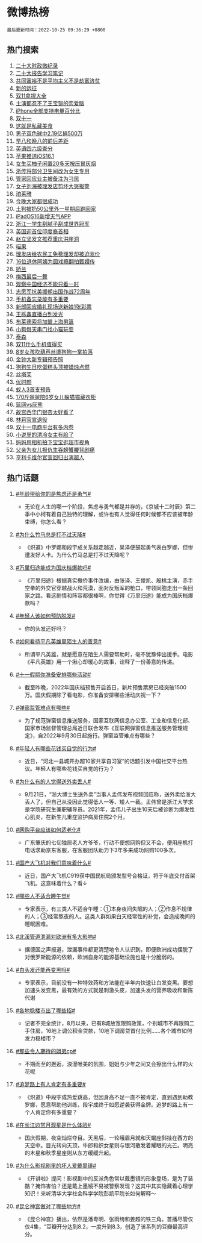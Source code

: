 # 微博热榜

`最后更新时间：2022-10-25 09:36:29 +0800`

## 热门搜索

1. [二十大时政微纪录](https://m.weibo.cn/search?containerid=100103type%3D1%26t%3D10%26q%3D%23%E4%BA%8C%E5%8D%81%E5%A4%A7%E6%97%B6%E6%94%BF%E5%BE%AE%E7%BA%AA%E5%BD%95%23&stream_entry_id=51&isnewpage=1&extparam=seat%3D1%26dgr%3D0%26pos%3D0%26c_type%3D51%26filter_type%3Drealtimehot%26cate%3D10103%26display_time%3D1666661788%26pre_seqid%3D166666178818601754412&luicode=10000011&lfid=106003type%253D25%2526t%253D3%2526disable_hot%253D1%2526filter_type%253Drealtimehot)
1. [二十大报告学习笔记](https://m.weibo.cn/search?containerid=100103type%3D1%26t%3D10%26q%3D%23%E4%BA%8C%E5%8D%81%E5%A4%A7%E6%8A%A5%E5%91%8A%E5%AD%A6%E4%B9%A0%E7%AC%94%E8%AE%B0%23&stream_entry_id=31&isnewpage=1&extparam=seat%3D1%26dgr%3D0%26filter_type%3Drealtimehot%26realpos%3D1%26q%3D%2523%25E4%25BA%258C%25E5%258D%2581%25E5%25A4%25A7%25E6%258A%25A5%25E5%2591%258A%25E5%25AD%25A6%25E4%25B9%25A0%25E7%25AC%2594%25E8%25AE%25B0%2523%26lcate%3D5001%26pos%3D0%26band_rank%3D1%26flag%3D1%26cate%3D0%26c_type%3D31%26display_time%3D1666661788%26pre_seqid%3D166666178818601754412&luicode=10000011&lfid=106003type%253D25%2526t%253D3%2526disable_hot%253D1%2526filter_type%253Drealtimehot)
1. [共同富裕不是平均主义不是劫富济贫](https://m.weibo.cn/search?containerid=100103type%3D1%26t%3D10%26q%3D%23%E5%85%B1%E5%90%8C%E5%AF%8C%E8%A3%95%E4%B8%8D%E6%98%AF%E5%B9%B3%E5%9D%87%E4%B8%BB%E4%B9%89%E4%B8%8D%E6%98%AF%E5%8A%AB%E5%AF%8C%E6%B5%8E%E8%B4%AB%23&stream_entry_id=31&isnewpage=1&extparam=seat%3D1%26dgr%3D0%26filter_type%3Drealtimehot%26realpos%3D2%26q%3D%2523%25E5%2585%25B1%25E5%2590%258C%25E5%25AF%258C%25E8%25A3%2595%25E4%25B8%258D%25E6%2598%25AF%25E5%25B9%25B3%25E5%259D%2587%25E4%25B8%25BB%25E4%25B9%2589%25E4%25B8%258D%25E6%2598%25AF%25E5%258A%25AB%25E5%25AF%258C%25E6%25B5%258E%25E8%25B4%25AB%2523%26lcate%3D5001%26pos%3D1%26band_rank%3D2%26flag%3D0%26cate%3D0%26c_type%3D31%26display_time%3D1666661788%26pre_seqid%3D166666178818601754412&luicode=10000011&lfid=106003type%253D25%2526t%253D3%2526disable_hot%253D1%2526filter_type%253Drealtimehot)
1. [新的远征](https://m.weibo.cn/search?containerid=100103type%3D1%26t%3D10%26q%3D%23%E6%96%B0%E7%9A%84%E8%BF%9C%E5%BE%81%23&stream_entry_id=31&isnewpage=1&extparam=seat%3D1%26dgr%3D0%26filter_type%3Drealtimehot%26realpos%3D3%26q%3D%2523%25E6%2596%25B0%25E7%259A%2584%25E8%25BF%259C%25E5%25BE%2581%2523%26lcate%3D5001%26pos%3D2%26band_rank%3D3%26flag%3D0%26cate%3D0%26c_type%3D31%26display_time%3D1666661788%26pre_seqid%3D166666178818601754412&luicode=10000011&lfid=106003type%253D25%2526t%253D3%2526disable_hot%253D1%2526filter_type%253Drealtimehot)
1. [双11拿捏大全](https://m.weibo.cn/search?containerid=100103type%3D1%26t%3D10%26q%3D%23%E5%8F%8C11%E6%8B%BF%E6%8D%8F%E5%A4%A7%E5%85%A8%23&stream_entry_id=31&isnewpage=1&extparam=seat%3D1%26dgr%3D0%26q%3D%2523%25E5%258F%258C11%25E6%258B%25BF%25E6%258D%258F%25E5%25A4%25A7%25E5%2585%25A8%2523%26lcate%3D5001%26pos%3D3%26adid%3D168795%26band_rank%3D4%26filter_type%3Drealtimehot%26cate%3D0%26topic_ad%3D1%26c_type%3D31%26display_time%3D1666661788%26pre_seqid%3D166666178818601754412&luicode=10000011&lfid=106003type%253D25%2526t%253D3%2526disable_hot%253D1%2526filter_type%253Drealtimehot)
1. [主演都忍不了王宝钏的恋爱脑](https://m.weibo.cn/search?containerid=100103type%3D1%26t%3D10%26q%3D%23%E4%B8%BB%E6%BC%94%E9%83%BD%E5%BF%8D%E4%B8%8D%E4%BA%86%E7%8E%8B%E5%AE%9D%E9%92%8F%E7%9A%84%E6%81%8B%E7%88%B1%E8%84%91%23&stream_entry_id=31&isnewpage=1&extparam=seat%3D1%26dgr%3D0%26filter_type%3Drealtimehot%26realpos%3D4%26q%3D%2523%25E4%25B8%25BB%25E6%25BC%2594%25E9%2583%25BD%25E5%25BF%258D%25E4%25B8%258D%25E4%25BA%2586%25E7%258E%258B%25E5%25AE%259D%25E9%2592%258F%25E7%259A%2584%25E6%2581%258B%25E7%2588%25B1%25E8%2584%2591%2523%26lcate%3D5001%26pos%3D4%26band_rank%3D4%26flag%3D1%26cate%3D0%26c_type%3D31%26display_time%3D1666661788%26pre_seqid%3D166666178818601754412&luicode=10000011&lfid=106003type%253D25%2526t%253D3%2526disable_hot%253D1%2526filter_type%253Drealtimehot)
1. [iPhone全部支持电量百分比](https://m.weibo.cn/search?containerid=100103type%3D1%26t%3D10%26q%3D%23iPhone%E5%85%A8%E9%83%A8%E6%94%AF%E6%8C%81%E7%94%B5%E9%87%8F%E7%99%BE%E5%88%86%E6%AF%94%23&stream_entry_id=31&isnewpage=1&extparam=seat%3D1%26dgr%3D0%26filter_type%3Drealtimehot%26realpos%3D5%26q%3D%2523iPhone%25E5%2585%25A8%25E9%2583%25A8%25E6%2594%25AF%25E6%258C%2581%25E7%2594%25B5%25E9%2587%258F%25E7%2599%25BE%25E5%2588%2586%25E6%25AF%2594%2523%26lcate%3D5001%26pos%3D5%26band_rank%3D5%26flag%3D1%26cate%3D0%26c_type%3D31%26display_time%3D1666661788%26pre_seqid%3D166666178818601754412&luicode=10000011&lfid=106003type%253D25%2526t%253D3%2526disable_hot%253D1%2526filter_type%253Drealtimehot)
1. [双十一](https://m.weibo.cn/search?containerid=100103type%3D1%26t%3D10%26q%3D%23%E5%8F%8C%E5%8D%81%E4%B8%80%23&stream_entry_id=31&isnewpage=1&extparam=seat%3D1%26dgr%3D0%26filter_type%3Drealtimehot%26realpos%3D6%26q%3D%2523%25E5%258F%258C%25E5%258D%2581%25E4%25B8%2580%2523%26lcate%3D5001%26pos%3D6%26band_rank%3D6%26flag%3D16%26cate%3D0%26c_type%3D31%26display_time%3D1666661788%26pre_seqid%3D166666178818601754412&luicode=10000011&lfid=106003type%253D25%2526t%253D3%2526disable_hot%253D1%2526filter_type%253Drealtimehot)
1. [这就是私藏美食](https://m.weibo.cn/search?containerid=100103type%3D1%26t%3D10%26q%3D%23%E8%BF%99%E5%B0%B1%E6%98%AF%E7%A7%81%E8%97%8F%E7%BE%8E%E9%A3%9F%23&stream_entry_id=31&isnewpage=1&extparam=seat%3D1%26dgr%3D0%26q%3D%2523%25E8%25BF%2599%25E5%25B0%25B1%25E6%2598%25AF%25E7%25A7%2581%25E8%2597%258F%25E7%25BE%258E%25E9%25A3%259F%2523%26lcate%3D5001%26pos%3D7%26adid%3D168931%26band_rank%3D7%26filter_type%3Drealtimehot%26cate%3D0%26topic_ad%3D1%26c_type%3D31%26display_time%3D1666661788%26pre_seqid%3D166666178818601754412&luicode=10000011&lfid=106003type%253D25%2526t%253D3%2526disable_hot%253D1%2526filter_type%253Drealtimehot)
1. [男子双色球中2.19亿捐500万](https://m.weibo.cn/search?containerid=100103type%3D1%26t%3D10%26q%3D%23%E7%94%B7%E5%AD%90%E5%8F%8C%E8%89%B2%E7%90%83%E4%B8%AD2.19%E4%BA%BF%E6%8D%90500%E4%B8%87%23&stream_entry_id=31&isnewpage=1&extparam=seat%3D1%26dgr%3D0%26filter_type%3Drealtimehot%26realpos%3D7%26q%3D%2523%25E7%2594%25B7%25E5%25AD%2590%25E5%258F%258C%25E8%2589%25B2%25E7%2590%2583%25E4%25B8%25AD2.19%25E4%25BA%25BF%25E6%258D%2590500%25E4%25B8%2587%2523%26lcate%3D5001%26pos%3D8%26band_rank%3D7%26flag%3D0%26cate%3D0%26c_type%3D31%26display_time%3D1666661788%26pre_seqid%3D166666178818601754412&luicode=10000011&lfid=106003type%253D25%2526t%253D3%2526disable_hot%253D1%2526filter_type%253Drealtimehot)
1. [早八和晚八的前后差距](https://m.weibo.cn/search?containerid=100103type%3D1%26t%3D10%26q%3D%23%E6%97%A9%E5%85%AB%E5%92%8C%E6%99%9A%E5%85%AB%E7%9A%84%E5%89%8D%E5%90%8E%E5%B7%AE%E8%B7%9D%23&stream_entry_id=31&isnewpage=1&extparam=seat%3D1%26dgr%3D0%26filter_type%3Drealtimehot%26realpos%3D8%26q%3D%2523%25E6%2597%25A9%25E5%2585%25AB%25E5%2592%258C%25E6%2599%259A%25E5%2585%25AB%25E7%259A%2584%25E5%2589%258D%25E5%2590%258E%25E5%25B7%25AE%25E8%25B7%259D%2523%26lcate%3D5001%26pos%3D9%26band_rank%3D8%26flag%3D0%26cate%3D0%26c_type%3D31%26display_time%3D1666661788%26pre_seqid%3D166666178818601754412&luicode=10000011&lfid=106003type%253D25%2526t%253D3%2526disable_hot%253D1%2526filter_type%253Drealtimehot)
1. [英语四六级查分](https://m.weibo.cn/search?containerid=100103type%3D1%26t%3D10%26q%3D%23%E8%8B%B1%E8%AF%AD%E5%9B%9B%E5%85%AD%E7%BA%A7%E6%9F%A5%E5%88%86%23&stream_entry_id=31&isnewpage=1&extparam=seat%3D1%26dgr%3D0%26filter_type%3Drealtimehot%26realpos%3D9%26q%3D%2523%25E8%258B%25B1%25E8%25AF%25AD%25E5%259B%259B%25E5%2585%25AD%25E7%25BA%25A7%25E6%259F%25A5%25E5%2588%2586%2523%26lcate%3D5001%26pos%3D10%26band_rank%3D9%26flag%3D0%26cate%3D0%26c_type%3D31%26display_time%3D1666661788%26pre_seqid%3D166666178818601754412&luicode=10000011&lfid=106003type%253D25%2526t%253D3%2526disable_hot%253D1%2526filter_type%253Drealtimehot)
1. [苹果推送iOS16.1](https://m.weibo.cn/search?containerid=100103type%3D1%26t%3D10%26q%3D%23%E8%8B%B9%E6%9E%9C%E6%8E%A8%E9%80%81iOS16.1%23&stream_entry_id=31&isnewpage=1&extparam=seat%3D1%26dgr%3D0%26filter_type%3Drealtimehot%26realpos%3D10%26q%3D%2523%25E8%258B%25B9%25E6%259E%259C%25E6%258E%25A8%25E9%2580%2581iOS16.1%2523%26lcate%3D5001%26pos%3D11%26band_rank%3D10%26flag%3D1%26cate%3D0%26c_type%3D31%26display_time%3D1666661788%26pre_seqid%3D166666178818601754412&luicode=10000011&lfid=106003type%253D25%2526t%253D3%2526disable_hot%253D1%2526filter_type%253Drealtimehot)
1. [女生买柚子闲置20多天按压冒灰烟](https://m.weibo.cn/search?containerid=100103type%3D1%26t%3D10%26q%3D%23%E5%A5%B3%E7%94%9F%E4%B9%B0%E6%9F%9A%E5%AD%90%E9%97%B2%E7%BD%AE20%E5%A4%9A%E5%A4%A9%E6%8C%89%E5%8E%8B%E5%86%92%E7%81%B0%E7%83%9F%23&stream_entry_id=31&isnewpage=1&extparam=seat%3D1%26dgr%3D0%26filter_type%3Drealtimehot%26realpos%3D11%26q%3D%2523%25E5%25A5%25B3%25E7%2594%259F%25E4%25B9%25B0%25E6%259F%259A%25E5%25AD%2590%25E9%2597%25B2%25E7%25BD%25AE20%25E5%25A4%259A%25E5%25A4%25A9%25E6%258C%2589%25E5%258E%258B%25E5%2586%2592%25E7%2581%25B0%25E7%2583%259F%2523%26lcate%3D5001%26pos%3D12%26band_rank%3D11%26flag%3D0%26cate%3D0%26c_type%3D31%26display_time%3D1666661788%26pre_seqid%3D166666178818601754412&luicode=10000011&lfid=106003type%253D25%2526t%253D3%2526disable_hot%253D1%2526filter_type%253Drealtimehot)
1. [浙传将部分卫生间改为女生专用](https://m.weibo.cn/search?containerid=100103type%3D1%26t%3D10%26q%3D%23%E6%B5%99%E4%BC%A0%E5%B0%86%E9%83%A8%E5%88%86%E5%8D%AB%E7%94%9F%E9%97%B4%E6%94%B9%E4%B8%BA%E5%A5%B3%E7%94%9F%E4%B8%93%E7%94%A8%23&stream_entry_id=31&isnewpage=1&extparam=seat%3D1%26dgr%3D0%26filter_type%3Drealtimehot%26realpos%3D12%26q%3D%2523%25E6%25B5%2599%25E4%25BC%25A0%25E5%25B0%2586%25E9%2583%25A8%25E5%2588%2586%25E5%258D%25AB%25E7%2594%259F%25E9%2597%25B4%25E6%2594%25B9%25E4%25B8%25BA%25E5%25A5%25B3%25E7%2594%259F%25E4%25B8%2593%25E7%2594%25A8%2523%26lcate%3D5001%26pos%3D13%26band_rank%3D12%26flag%3D0%26cate%3D0%26c_type%3D31%26display_time%3D1666661788%26pre_seqid%3D166666178818601754412&luicode=10000011&lfid=106003type%253D25%2526t%253D3%2526disable_hot%253D1%2526filter_type%253Drealtimehot)
1. [管家回应业主被备注为刁民](https://m.weibo.cn/search?containerid=100103type%3D1%26t%3D10%26q%3D%23%E7%AE%A1%E5%AE%B6%E5%9B%9E%E5%BA%94%E4%B8%9A%E4%B8%BB%E8%A2%AB%E5%A4%87%E6%B3%A8%E4%B8%BA%E5%88%81%E6%B0%91%23&stream_entry_id=31&isnewpage=1&extparam=seat%3D1%26dgr%3D0%26filter_type%3Drealtimehot%26realpos%3D13%26q%3D%2523%25E7%25AE%25A1%25E5%25AE%25B6%25E5%259B%259E%25E5%25BA%2594%25E4%25B8%259A%25E4%25B8%25BB%25E8%25A2%25AB%25E5%25A4%2587%25E6%25B3%25A8%25E4%25B8%25BA%25E5%2588%2581%25E6%25B0%2591%2523%26lcate%3D5001%26pos%3D14%26band_rank%3D13%26flag%3D1%26cate%3D0%26c_type%3D31%26display_time%3D1666661788%26pre_seqid%3D166666178818601754412&luicode=10000011&lfid=106003type%253D25%2526t%253D3%2526disable_hot%253D1%2526filter_type%253Drealtimehot)
1. [女子刘海被理发店剪坏大哭报警](https://m.weibo.cn/search?containerid=100103type%3D1%26t%3D10%26q%3D%23%E5%A5%B3%E5%AD%90%E5%88%98%E6%B5%B7%E8%A2%AB%E7%90%86%E5%8F%91%E5%BA%97%E5%89%AA%E5%9D%8F%E5%A4%A7%E5%93%AD%E6%8A%A5%E8%AD%A6%23&stream_entry_id=31&isnewpage=1&extparam=seat%3D1%26dgr%3D0%26filter_type%3Drealtimehot%26realpos%3D14%26q%3D%2523%25E5%25A5%25B3%25E5%25AD%2590%25E5%2588%2598%25E6%25B5%25B7%25E8%25A2%25AB%25E7%2590%2586%25E5%258F%2591%25E5%25BA%2597%25E5%2589%25AA%25E5%259D%258F%25E5%25A4%25A7%25E5%2593%25AD%25E6%258A%25A5%25E8%25AD%25A6%2523%26lcate%3D5001%26pos%3D15%26band_rank%3D14%26flag%3D0%26cate%3D0%26c_type%3D31%26display_time%3D1666661788%26pre_seqid%3D166666178818601754412&luicode=10000011&lfid=106003type%253D25%2526t%253D3%2526disable_hot%253D1%2526filter_type%253Drealtimehot)
1. [珀莱雅](https://m.weibo.cn/search?containerid=100103type%3D1%26t%3D10%26q%3D%E7%8F%80%E8%8E%B1%E9%9B%85&stream_entry_id=31&isnewpage=1&extparam=seat%3D1%26dgr%3D0%26filter_type%3Drealtimehot%26realpos%3D15%26q%3D%25E7%258F%2580%25E8%258E%25B1%25E9%259B%2585%26lcate%3D5001%26pos%3D16%26band_rank%3D15%26flag%3D0%26cate%3D0%26c_type%3D31%26display_time%3D1666661788%26pre_seqid%3D166666178818601754412&luicode=10000011&lfid=106003type%253D25%2526t%253D3%2526disable_hot%253D1%2526filter_type%253Drealtimehot)
1. [今晚大家都很成功](https://m.weibo.cn/search?containerid=100103type%3D1%26t%3D10%26q%3D%23%E4%BB%8A%E6%99%9A%E5%A4%A7%E5%AE%B6%E9%83%BD%E5%BE%88%E6%88%90%E5%8A%9F%23&stream_entry_id=31&isnewpage=1&extparam=seat%3D1%26dgr%3D0%26filter_type%3Drealtimehot%26realpos%3D16%26q%3D%2523%25E4%25BB%258A%25E6%2599%259A%25E5%25A4%25A7%25E5%25AE%25B6%25E9%2583%25BD%25E5%25BE%2588%25E6%2588%2590%25E5%258A%259F%2523%26lcate%3D5001%26pos%3D17%26band_rank%3D16%26flag%3D0%26cate%3D0%26c_type%3D31%26display_time%3D1666661788%26pre_seqid%3D166666178818601754412&luicode=10000011&lfid=106003type%253D25%2526t%253D3%2526disable_hot%253D1%2526filter_type%253Drealtimehot)
1. [土狗被扔50公里外一星期后跑回家](https://m.weibo.cn/search?containerid=100103type%3D1%26t%3D10%26q%3D%23%E5%9C%9F%E7%8B%97%E8%A2%AB%E6%89%9450%E5%85%AC%E9%87%8C%E5%A4%96%E4%B8%80%E6%98%9F%E6%9C%9F%E5%90%8E%E8%B7%91%E5%9B%9E%E5%AE%B6%23&stream_entry_id=31&isnewpage=1&extparam=seat%3D1%26dgr%3D0%26filter_type%3Drealtimehot%26realpos%3D17%26q%3D%2523%25E5%259C%259F%25E7%258B%2597%25E8%25A2%25AB%25E6%2589%259450%25E5%2585%25AC%25E9%2587%258C%25E5%25A4%2596%25E4%25B8%2580%25E6%2598%259F%25E6%259C%259F%25E5%2590%258E%25E8%25B7%2591%25E5%259B%259E%25E5%25AE%25B6%2523%26lcate%3D5001%26pos%3D18%26band_rank%3D17%26flag%3D0%26cate%3D0%26c_type%3D31%26display_time%3D1666661788%26pre_seqid%3D166666178818601754412&luicode=10000011&lfid=106003type%253D25%2526t%253D3%2526disable_hot%253D1%2526filter_type%253Drealtimehot)
1. [iPadOS16新增天气APP](https://m.weibo.cn/search?containerid=100103type%3D1%26t%3D10%26q%3D%23iPadOS16%E6%96%B0%E5%A2%9E%E5%A4%A9%E6%B0%94APP%23&stream_entry_id=31&isnewpage=1&extparam=seat%3D1%26dgr%3D0%26filter_type%3Drealtimehot%26realpos%3D18%26q%3D%2523iPadOS16%25E6%2596%25B0%25E5%25A2%259E%25E5%25A4%25A9%25E6%25B0%2594APP%2523%26lcate%3D5001%26pos%3D19%26band_rank%3D18%26flag%3D1%26cate%3D0%26c_type%3D31%26display_time%3D1666661788%26pre_seqid%3D166666178818601754412&luicode=10000011&lfid=106003type%253D25%2526t%253D3%2526disable_hot%253D1%2526filter_type%253Drealtimehot)
1. [浙江一学生刮腻子刮成世界冠军](https://m.weibo.cn/search?containerid=100103type%3D1%26t%3D10%26q%3D%23%E6%B5%99%E6%B1%9F%E4%B8%80%E5%AD%A6%E7%94%9F%E5%88%AE%E8%85%BB%E5%AD%90%E5%88%AE%E6%88%90%E4%B8%96%E7%95%8C%E5%86%A0%E5%86%9B%23&stream_entry_id=31&isnewpage=1&extparam=seat%3D1%26dgr%3D0%26filter_type%3Drealtimehot%26realpos%3D19%26q%3D%2523%25E6%25B5%2599%25E6%25B1%259F%25E4%25B8%2580%25E5%25AD%25A6%25E7%2594%259F%25E5%2588%25AE%25E8%2585%25BB%25E5%25AD%2590%25E5%2588%25AE%25E6%2588%2590%25E4%25B8%2596%25E7%2595%258C%25E5%2586%25A0%25E5%2586%259B%2523%26lcate%3D5001%26pos%3D20%26band_rank%3D19%26flag%3D0%26cate%3D0%26c_type%3D31%26display_time%3D1666661788%26pre_seqid%3D166666178818601754412&luicode=10000011&lfid=106003type%253D25%2526t%253D3%2526disable_hot%253D1%2526filter_type%253Drealtimehot)
1. [英国迎首位印度裔首相](https://m.weibo.cn/search?containerid=100103type%3D1%26t%3D10%26q%3D%23%E8%8B%B1%E5%9B%BD%E8%BF%8E%E9%A6%96%E4%BD%8D%E5%8D%B0%E5%BA%A6%E8%A3%94%E9%A6%96%E7%9B%B8%23&stream_entry_id=31&isnewpage=1&extparam=seat%3D1%26dgr%3D0%26filter_type%3Drealtimehot%26realpos%3D20%26q%3D%2523%25E8%258B%25B1%25E5%259B%25BD%25E8%25BF%258E%25E9%25A6%2596%25E4%25BD%258D%25E5%258D%25B0%25E5%25BA%25A6%25E8%25A3%2594%25E9%25A6%2596%25E7%259B%25B8%2523%26lcate%3D5001%26pos%3D21%26band_rank%3D20%26flag%3D0%26cate%3D0%26c_type%3D31%26display_time%3D1666661788%26pre_seqid%3D166666178818601754412&luicode=10000011&lfid=106003type%253D25%2526t%253D3%2526disable_hot%253D1%2526filter_type%253Drealtimehot)
1. [赵立坚发文推荐重庆洪崖洞](https://m.weibo.cn/search?containerid=100103type%3D1%26t%3D10%26q%3D%23%E8%B5%B5%E7%AB%8B%E5%9D%9A%E5%8F%91%E6%96%87%E6%8E%A8%E8%8D%90%E9%87%8D%E5%BA%86%E6%B4%AA%E5%B4%96%E6%B4%9E%23&stream_entry_id=31&isnewpage=1&extparam=seat%3D1%26dgr%3D0%26filter_type%3Drealtimehot%26realpos%3D21%26q%3D%2523%25E8%25B5%25B5%25E7%25AB%258B%25E5%259D%259A%25E5%258F%2591%25E6%2596%2587%25E6%258E%25A8%25E8%258D%2590%25E9%2587%258D%25E5%25BA%2586%25E6%25B4%25AA%25E5%25B4%2596%25E6%25B4%259E%2523%26lcate%3D5001%26pos%3D22%26band_rank%3D21%26flag%3D0%26cate%3D0%26c_type%3D31%26display_time%3D1666661788%26pre_seqid%3D166666178818601754412&luicode=10000011&lfid=106003type%253D25%2526t%253D3%2526disable_hot%253D1%2526filter_type%253Drealtimehot)
1. [喵果](https://m.weibo.cn/search?containerid=100103type%3D1%26t%3D10%26q%3D%E5%96%B5%E6%9E%9C&stream_entry_id=31&isnewpage=1&extparam=seat%3D1%26dgr%3D0%26filter_type%3Drealtimehot%26realpos%3D22%26q%3D%25E5%2596%25B5%25E6%259E%259C%26lcate%3D5001%26pos%3D23%26band_rank%3D22%26flag%3D1%26cate%3D0%26c_type%3D31%26display_time%3D1666661788%26pre_seqid%3D166666178818601754412&luicode=10000011&lfid=106003type%253D25%2526t%253D3%2526disable_hot%253D1%2526filter_type%253Drealtimehot)
1. [理发店给农民工免费理发却被迫涨价](https://m.weibo.cn/search?containerid=100103type%3D1%26t%3D10%26q%3D%23%E7%90%86%E5%8F%91%E5%BA%97%E7%BB%99%E5%86%9C%E6%B0%91%E5%B7%A5%E5%85%8D%E8%B4%B9%E7%90%86%E5%8F%91%E5%8D%B4%E8%A2%AB%E8%BF%AB%E6%B6%A8%E4%BB%B7%23&stream_entry_id=31&isnewpage=1&extparam=seat%3D1%26dgr%3D0%26filter_type%3Drealtimehot%26realpos%3D23%26q%3D%2523%25E7%2590%2586%25E5%258F%2591%25E5%25BA%2597%25E7%25BB%2599%25E5%2586%259C%25E6%25B0%2591%25E5%25B7%25A5%25E5%2585%258D%25E8%25B4%25B9%25E7%2590%2586%25E5%258F%2591%25E5%258D%25B4%25E8%25A2%25AB%25E8%25BF%25AB%25E6%25B6%25A8%25E4%25BB%25B7%2523%26lcate%3D5001%26pos%3D24%26band_rank%3D23%26flag%3D0%26cate%3D0%26c_type%3D31%26display_time%3D1666661788%26pre_seqid%3D166666178818601754412&luicode=10000011&lfid=106003type%253D25%2526t%253D3%2526disable_hot%253D1%2526filter_type%253Drealtimehot)
1. [16位退休阿姨为圆戏瘾翻拍甄嬛传](https://m.weibo.cn/search?containerid=100103type%3D1%26t%3D10%26q%3D%2316%E4%BD%8D%E9%80%80%E4%BC%91%E9%98%BF%E5%A7%A8%E4%B8%BA%E5%9C%86%E6%88%8F%E7%98%BE%E7%BF%BB%E6%8B%8D%E7%94%84%E5%AC%9B%E4%BC%A0%23&stream_entry_id=31&isnewpage=1&extparam=seat%3D1%26dgr%3D0%26filter_type%3Drealtimehot%26realpos%3D24%26q%3D%252316%25E4%25BD%258D%25E9%2580%2580%25E4%25BC%2591%25E9%2598%25BF%25E5%25A7%25A8%25E4%25B8%25BA%25E5%259C%2586%25E6%2588%258F%25E7%2598%25BE%25E7%25BF%25BB%25E6%258B%258D%25E7%2594%2584%25E5%25AC%259B%25E4%25BC%25A0%2523%26lcate%3D5001%26pos%3D25%26band_rank%3D24%26flag%3D0%26cate%3D0%26c_type%3D31%26display_time%3D1666661788%26pre_seqid%3D166666178818601754412&luicode=10000011&lfid=106003type%253D25%2526t%253D3%2526disable_hot%253D1%2526filter_type%253Drealtimehot)
1. [娇兰](https://m.weibo.cn/search?containerid=100103type%3D1%26t%3D10%26q%3D%E5%A8%87%E5%85%B0&stream_entry_id=31&isnewpage=1&extparam=seat%3D1%26dgr%3D0%26filter_type%3Drealtimehot%26realpos%3D25%26q%3D%25E5%25A8%2587%25E5%2585%25B0%26lcate%3D5001%26pos%3D26%26band_rank%3D25%26flag%3D0%26cate%3D0%26c_type%3D31%26display_time%3D1666661788%26pre_seqid%3D166666178818601754412&luicode=10000011&lfid=106003type%253D25%2526t%253D3%2526disable_hot%253D1%2526filter_type%253Drealtimehot)
1. [梅西最后一舞](https://m.weibo.cn/search?containerid=100103type%3D1%26t%3D10%26q%3D%23%E6%A2%85%E8%A5%BF%E6%9C%80%E5%90%8E%E4%B8%80%E8%88%9E%23&stream_entry_id=31&isnewpage=1&extparam=seat%3D1%26dgr%3D0%26filter_type%3Drealtimehot%26realpos%3D26%26q%3D%2523%25E6%25A2%2585%25E8%25A5%25BF%25E6%259C%2580%25E5%2590%258E%25E4%25B8%2580%25E8%2588%259E%2523%26lcate%3D5001%26pos%3D27%26band_rank%3D26%26flag%3D0%26cate%3D0%26c_type%3D31%26display_time%3D1666661788%26pre_seqid%3D166666178818601754412&luicode=10000011&lfid=106003type%253D25%2526t%253D3%2526disable_hot%253D1%2526filter_type%253Drealtimehot)
1. [观察中国经济不能只看一时](https://m.weibo.cn/search?containerid=100103type%3D1%26t%3D10%26q%3D%23%E8%A7%82%E5%AF%9F%E4%B8%AD%E5%9B%BD%E7%BB%8F%E6%B5%8E%E4%B8%8D%E8%83%BD%E5%8F%AA%E7%9C%8B%E4%B8%80%E6%97%B6%23&stream_entry_id=31&isnewpage=1&extparam=seat%3D1%26dgr%3D0%26filter_type%3Drealtimehot%26realpos%3D27%26q%3D%2523%25E8%25A7%2582%25E5%25AF%259F%25E4%25B8%25AD%25E5%259B%25BD%25E7%25BB%258F%25E6%25B5%258E%25E4%25B8%258D%25E8%2583%25BD%25E5%258F%25AA%25E7%259C%258B%25E4%25B8%2580%25E6%2597%25B6%2523%26lcate%3D5001%26pos%3D28%26band_rank%3D27%26flag%3D1%26cate%3D0%26c_type%3D31%26display_time%3D1666661788%26pre_seqid%3D166666178818601754412&luicode=10000011&lfid=106003type%253D25%2526t%253D3%2526disable_hot%253D1%2526filter_type%253Drealtimehot)
1. [志愿军抗美援朝出国作战72周年](https://m.weibo.cn/search?containerid=100103type%3D1%26t%3D10%26q%3D%23%E5%BF%97%E6%84%BF%E5%86%9B%E6%8A%97%E7%BE%8E%E6%8F%B4%E6%9C%9D%E5%87%BA%E5%9B%BD%E4%BD%9C%E6%88%9872%E5%91%A8%E5%B9%B4%23&stream_entry_id=31&isnewpage=1&extparam=seat%3D1%26dgr%3D0%26filter_type%3Drealtimehot%26realpos%3D28%26q%3D%2523%25E5%25BF%2597%25E6%2584%25BF%25E5%2586%259B%25E6%258A%2597%25E7%25BE%258E%25E6%258F%25B4%25E6%259C%259D%25E5%2587%25BA%25E5%259B%25BD%25E4%25BD%259C%25E6%2588%259872%25E5%2591%25A8%25E5%25B9%25B4%2523%26lcate%3D5001%26pos%3D29%26band_rank%3D28%26flag%3D0%26cate%3D0%26c_type%3D31%26display_time%3D1666661788%26pre_seqid%3D166666178818601754412&luicode=10000011&lfid=106003type%253D25%2526t%253D3%2526disable_hot%253D1%2526filter_type%253Drealtimehot)
1. [手机备忘录能有多重要](https://m.weibo.cn/search?containerid=100103type%3D1%26t%3D10%26q%3D%23%E6%89%8B%E6%9C%BA%E5%A4%87%E5%BF%98%E5%BD%95%E8%83%BD%E6%9C%89%E5%A4%9A%E9%87%8D%E8%A6%81%23&stream_entry_id=31&isnewpage=1&extparam=seat%3D1%26dgr%3D0%26filter_type%3Drealtimehot%26realpos%3D29%26q%3D%2523%25E6%2589%258B%25E6%259C%25BA%25E5%25A4%2587%25E5%25BF%2598%25E5%25BD%2595%25E8%2583%25BD%25E6%259C%2589%25E5%25A4%259A%25E9%2587%258D%25E8%25A6%2581%2523%26lcate%3D5001%26pos%3D30%26band_rank%3D29%26flag%3D0%26cate%3D0%26c_type%3D31%26display_time%3D1666661788%26pre_seqid%3D166666178818601754412&luicode=10000011&lfid=106003type%253D25%2526t%253D3%2526disable_hot%253D1%2526filter_type%253Drealtimehot)
1. [新郎回应婚礼现场送新娘1张彩票](https://m.weibo.cn/search?containerid=100103type%3D1%26t%3D10%26q%3D%23%E6%96%B0%E9%83%8E%E5%9B%9E%E5%BA%94%E5%A9%9A%E7%A4%BC%E7%8E%B0%E5%9C%BA%E9%80%81%E6%96%B0%E5%A8%981%E5%BC%A0%E5%BD%A9%E7%A5%A8%23&stream_entry_id=31&isnewpage=1&extparam=seat%3D1%26dgr%3D0%26filter_type%3Drealtimehot%26realpos%3D30%26q%3D%2523%25E6%2596%25B0%25E9%2583%258E%25E5%259B%259E%25E5%25BA%2594%25E5%25A9%259A%25E7%25A4%25BC%25E7%258E%25B0%25E5%259C%25BA%25E9%2580%2581%25E6%2596%25B0%25E5%25A8%25981%25E5%25BC%25A0%25E5%25BD%25A9%25E7%25A5%25A8%2523%26lcate%3D5001%26pos%3D31%26band_rank%3D30%26flag%3D0%26cate%3D0%26c_type%3D31%26display_time%3D1666661788%26pre_seqid%3D166666178818601754412&luicode=10000011&lfid=106003type%253D25%2526t%253D3%2526disable_hot%253D1%2526filter_type%253Drealtimehot)
1. [王栎鑫直播白到发光](https://m.weibo.cn/search?containerid=100103type%3D1%26t%3D10%26q%3D%23%E7%8E%8B%E6%A0%8E%E9%91%AB%E7%9B%B4%E6%92%AD%E7%99%BD%E5%88%B0%E5%8F%91%E5%85%89%23&stream_entry_id=31&isnewpage=1&extparam=seat%3D1%26dgr%3D0%26filter_type%3Drealtimehot%26realpos%3D31%26q%3D%2523%25E7%258E%258B%25E6%25A0%258E%25E9%2591%25AB%25E7%259B%25B4%25E6%2592%25AD%25E7%2599%25BD%25E5%2588%25B0%25E5%258F%2591%25E5%2585%2589%2523%26lcate%3D5001%26pos%3D32%26band_rank%3D31%26flag%3D1%26cate%3D0%26c_type%3D31%26display_time%3D1666661788%26pre_seqid%3D166666178818601754412&luicode=10000011&lfid=106003type%253D25%2526t%253D3%2526disable_hot%253D1%2526filter_type%253Drealtimehot)
1. [布莱德索将加盟上海男篮](https://m.weibo.cn/search?containerid=100103type%3D1%26t%3D10%26q%3D%23%E5%B8%83%E8%8E%B1%E5%BE%B7%E7%B4%A2%E5%B0%86%E5%8A%A0%E7%9B%9F%E4%B8%8A%E6%B5%B7%E7%94%B7%E7%AF%AE%23&stream_entry_id=31&isnewpage=1&extparam=seat%3D1%26dgr%3D0%26filter_type%3Drealtimehot%26realpos%3D32%26q%3D%2523%25E5%25B8%2583%25E8%258E%25B1%25E5%25BE%25B7%25E7%25B4%25A2%25E5%25B0%2586%25E5%258A%25A0%25E7%259B%259F%25E4%25B8%258A%25E6%25B5%25B7%25E7%2594%25B7%25E7%25AF%25AE%2523%26lcate%3D5001%26pos%3D33%26band_rank%3D32%26flag%3D0%26cate%3D0%26c_type%3D31%26display_time%3D1666661788%26pre_seqid%3D166666178818601754412&luicode=10000011&lfid=106003type%253D25%2526t%253D3%2526disable_hot%253D1%2526filter_type%253Drealtimehot)
1. [小狗每天串门找小猫玩耍](https://m.weibo.cn/search?containerid=100103type%3D1%26t%3D10%26q%3D%23%E5%B0%8F%E7%8B%97%E6%AF%8F%E5%A4%A9%E4%B8%B2%E9%97%A8%E6%89%BE%E5%B0%8F%E7%8C%AB%E7%8E%A9%E8%80%8D%23&stream_entry_id=31&isnewpage=1&extparam=seat%3D1%26dgr%3D0%26filter_type%3Drealtimehot%26realpos%3D33%26q%3D%2523%25E5%25B0%258F%25E7%258B%2597%25E6%25AF%258F%25E5%25A4%25A9%25E4%25B8%25B2%25E9%2597%25A8%25E6%2589%25BE%25E5%25B0%258F%25E7%258C%25AB%25E7%258E%25A9%25E8%2580%258D%2523%26lcate%3D5001%26pos%3D34%26band_rank%3D33%26flag%3D0%26cate%3D0%26c_type%3D31%26display_time%3D1666661788%26pre_seqid%3D166666178818601754412&luicode=10000011&lfid=106003type%253D25%2526t%253D3%2526disable_hot%253D1%2526filter_type%253Drealtimehot)
1. [泰森](https://m.weibo.cn/search?containerid=100103type%3D1%26t%3D10%26q%3D%E6%B3%B0%E6%A3%AE&stream_entry_id=31&isnewpage=1&extparam=seat%3D1%26dgr%3D0%26filter_type%3Drealtimehot%26realpos%3D34%26q%3D%25E6%25B3%25B0%25E6%25A3%25AE%26lcate%3D5001%26pos%3D35%26band_rank%3D34%26flag%3D0%26cate%3D0%26c_type%3D31%26display_time%3D1666661788%26pre_seqid%3D166666178818601754412&luicode=10000011&lfid=106003type%253D25%2526t%253D3%2526disable_hot%253D1%2526filter_type%253Drealtimehot)
1. [双11什么手机值得买](https://m.weibo.cn/search?containerid=100103type%3D1%26t%3D10%26q%3D%23%E5%8F%8C11%E4%BB%80%E4%B9%88%E6%89%8B%E6%9C%BA%E5%80%BC%E5%BE%97%E4%B9%B0%23&stream_entry_id=31&isnewpage=1&extparam=seat%3D1%26dgr%3D0%26filter_type%3Drealtimehot%26realpos%3D35%26q%3D%2523%25E5%258F%258C11%25E4%25BB%2580%25E4%25B9%2588%25E6%2589%258B%25E6%259C%25BA%25E5%2580%25BC%25E5%25BE%2597%25E4%25B9%25B0%2523%26lcate%3D5001%26pos%3D36%26band_rank%3D35%26flag%3D0%26cate%3D0%26c_type%3D31%26display_time%3D1666661788%26pre_seqid%3D166666178818601754412&luicode=10000011&lfid=106003type%253D25%2526t%253D3%2526disable_hot%253D1%2526filter_type%253Drealtimehot)
1. [8岁女孩吹葫芦丝遭狗狗一掌拍落](https://m.weibo.cn/search?containerid=100103type%3D1%26t%3D10%26q%3D%238%E5%B2%81%E5%A5%B3%E5%AD%A9%E5%90%B9%E8%91%AB%E8%8A%A6%E4%B8%9D%E9%81%AD%E7%8B%97%E7%8B%97%E4%B8%80%E6%8E%8C%E6%8B%8D%E8%90%BD%23&stream_entry_id=31&isnewpage=1&extparam=seat%3D1%26dgr%3D0%26filter_type%3Drealtimehot%26realpos%3D36%26q%3D%25238%25E5%25B2%2581%25E5%25A5%25B3%25E5%25AD%25A9%25E5%2590%25B9%25E8%2591%25AB%25E8%258A%25A6%25E4%25B8%259D%25E9%2581%25AD%25E7%258B%2597%25E7%258B%2597%25E4%25B8%2580%25E6%258E%258C%25E6%258B%258D%25E8%2590%25BD%2523%26lcate%3D5001%26pos%3D37%26band_rank%3D36%26flag%3D0%26cate%3D0%26c_type%3D31%26display_time%3D1666661788%26pre_seqid%3D166666178818601754412&luicode=10000011&lfid=106003type%253D25%2526t%253D3%2526disable_hot%253D1%2526filter_type%253Drealtimehot)
1. [金钟大新专辑预告照](https://m.weibo.cn/search?containerid=100103type%3D1%26t%3D10%26q%3D%23%E9%87%91%E9%92%9F%E5%A4%A7%E6%96%B0%E4%B8%93%E8%BE%91%E9%A2%84%E5%91%8A%E7%85%A7%23&stream_entry_id=31&isnewpage=1&extparam=seat%3D1%26dgr%3D0%26filter_type%3Drealtimehot%26realpos%3D37%26q%3D%2523%25E9%2587%2591%25E9%2592%259F%25E5%25A4%25A7%25E6%2596%25B0%25E4%25B8%2593%25E8%25BE%2591%25E9%25A2%2584%25E5%2591%258A%25E7%2585%25A7%2523%26lcate%3D5001%26pos%3D38%26band_rank%3D37%26flag%3D1%26cate%3D0%26c_type%3D31%26display_time%3D1666661788%26pre_seqid%3D166666178818601754412&luicode=10000011&lfid=106003type%253D25%2526t%253D3%2526disable_hot%253D1%2526filter_type%253Drealtimehot)
1. [狗狗生日吃蛋糕头顶被蜡烛点燃](https://m.weibo.cn/search?containerid=100103type%3D1%26t%3D10%26q%3D%23%E7%8B%97%E7%8B%97%E7%94%9F%E6%97%A5%E5%90%83%E8%9B%8B%E7%B3%95%E5%A4%B4%E9%A1%B6%E8%A2%AB%E8%9C%A1%E7%83%9B%E7%82%B9%E7%87%83%23&stream_entry_id=31&isnewpage=1&extparam=seat%3D1%26dgr%3D0%26filter_type%3Drealtimehot%26realpos%3D38%26q%3D%2523%25E7%258B%2597%25E7%258B%2597%25E7%2594%259F%25E6%2597%25A5%25E5%2590%2583%25E8%259B%258B%25E7%25B3%2595%25E5%25A4%25B4%25E9%25A1%25B6%25E8%25A2%25AB%25E8%259C%25A1%25E7%2583%259B%25E7%2582%25B9%25E7%2587%2583%2523%26lcate%3D5001%26pos%3D39%26band_rank%3D38%26flag%3D0%26cate%3D0%26c_type%3D31%26display_time%3D1666661788%26pre_seqid%3D166666178818601754412&luicode=10000011&lfid=106003type%253D25%2526t%253D3%2526disable_hot%253D1%2526filter_type%253Drealtimehot)
1. [丝塔芙](https://m.weibo.cn/search?containerid=100103type%3D1%26t%3D10%26q%3D%E4%B8%9D%E5%A1%94%E8%8A%99&stream_entry_id=31&isnewpage=1&extparam=seat%3D1%26dgr%3D0%26filter_type%3Drealtimehot%26realpos%3D39%26q%3D%25E4%25B8%259D%25E5%25A1%2594%25E8%258A%2599%26lcate%3D5001%26pos%3D40%26band_rank%3D39%26flag%3D0%26cate%3D0%26c_type%3D31%26display_time%3D1666661788%26pre_seqid%3D166666178818601754412&luicode=10000011&lfid=106003type%253D25%2526t%253D3%2526disable_hot%253D1%2526filter_type%253Drealtimehot)
1. [优时颜](https://m.weibo.cn/search?containerid=100103type%3D1%26t%3D10%26q%3D%E4%BC%98%E6%97%B6%E9%A2%9C&stream_entry_id=31&isnewpage=1&extparam=seat%3D1%26dgr%3D0%26filter_type%3Drealtimehot%26realpos%3D40%26q%3D%25E4%25BC%2598%25E6%2597%25B6%25E9%25A2%259C%26lcate%3D5001%26pos%3D41%26band_rank%3D40%26flag%3D0%26cate%3D0%26c_type%3D31%26display_time%3D1666661788%26pre_seqid%3D166666178818601754412&luicode=10000011&lfid=106003type%253D25%2526t%253D3%2526disable_hot%253D1%2526filter_type%253Drealtimehot)
1. [蚁人3首支预告](https://m.weibo.cn/search?containerid=100103type%3D1%26t%3D10%26q%3D%23%E8%9A%81%E4%BA%BA3%E9%A6%96%E6%94%AF%E9%A2%84%E5%91%8A%23&stream_entry_id=31&isnewpage=1&extparam=seat%3D1%26dgr%3D0%26filter_type%3Drealtimehot%26realpos%3D41%26q%3D%2523%25E8%259A%2581%25E4%25BA%25BA3%25E9%25A6%2596%25E6%2594%25AF%25E9%25A2%2584%25E5%2591%258A%2523%26lcate%3D5001%26pos%3D42%26band_rank%3D41%26flag%3D0%26cate%3D0%26c_type%3D31%26display_time%3D1666661788%26pre_seqid%3D166666178818601754412&luicode=10000011&lfid=106003type%253D25%2526t%253D3%2526disable_hot%253D1%2526filter_type%253Drealtimehot)
1. [170斤爸爸陪6岁女儿躲猫猫藏衣柜](https://m.weibo.cn/search?containerid=100103type%3D1%26t%3D10%26q%3D%23170%E6%96%A4%E7%88%B8%E7%88%B8%E9%99%AA6%E5%B2%81%E5%A5%B3%E5%84%BF%E8%BA%B2%E7%8C%AB%E7%8C%AB%E8%97%8F%E8%A1%A3%E6%9F%9C%23&stream_entry_id=31&isnewpage=1&extparam=seat%3D1%26dgr%3D0%26filter_type%3Drealtimehot%26realpos%3D42%26q%3D%2523170%25E6%2596%25A4%25E7%2588%25B8%25E7%2588%25B8%25E9%2599%25AA6%25E5%25B2%2581%25E5%25A5%25B3%25E5%2584%25BF%25E8%25BA%25B2%25E7%258C%25AB%25E7%258C%25AB%25E8%2597%258F%25E8%25A1%25A3%25E6%259F%259C%2523%26lcate%3D5001%26pos%3D43%26band_rank%3D42%26flag%3D0%26cate%3D0%26c_type%3D31%26display_time%3D1666661788%26pre_seqid%3D166666178818601754412&luicode=10000011&lfid=106003type%253D25%2526t%253D3%2526disable_hot%253D1%2526filter_type%253Drealtimehot)
1. [篮网vs灰熊](https://m.weibo.cn/search?containerid=100103type%3D1%26t%3D10%26q%3D%23%E7%AF%AE%E7%BD%91vs%E7%81%B0%E7%86%8A%23&stream_entry_id=31&isnewpage=1&extparam=seat%3D1%26dgr%3D0%26filter_type%3Drealtimehot%26realpos%3D43%26q%3D%2523%25E7%25AF%25AE%25E7%25BD%2591vs%25E7%2581%25B0%25E7%2586%258A%2523%26lcate%3D5001%26pos%3D44%26band_rank%3D43%26flag%3D1%26cate%3D0%26c_type%3D31%26display_time%3D1666661788%26pre_seqid%3D166666178818601754412&luicode=10000011&lfid=106003type%253D25%2526t%253D3%2526disable_hot%253D1%2526filter_type%253Drealtimehot)
1. [故宫西华门银杏太好看了](https://m.weibo.cn/search?containerid=100103type%3D1%26t%3D10%26q%3D%23%E6%95%85%E5%AE%AB%E8%A5%BF%E5%8D%8E%E9%97%A8%E9%93%B6%E6%9D%8F%E5%A4%AA%E5%A5%BD%E7%9C%8B%E4%BA%86%23&stream_entry_id=31&isnewpage=1&extparam=seat%3D1%26dgr%3D0%26filter_type%3Drealtimehot%26realpos%3D44%26q%3D%2523%25E6%2595%2585%25E5%25AE%25AB%25E8%25A5%25BF%25E5%258D%258E%25E9%2597%25A8%25E9%2593%25B6%25E6%259D%258F%25E5%25A4%25AA%25E5%25A5%25BD%25E7%259C%258B%25E4%25BA%2586%2523%26lcate%3D5001%26pos%3D45%26band_rank%3D44%26flag%3D1%26cate%3D0%26c_type%3D31%26display_time%3D1666661788%26pre_seqid%3D166666178818601754412&luicode=10000011&lfid=106003type%253D25%2526t%253D3%2526disable_hot%253D1%2526filter_type%253Drealtimehot)
1. [林莉官宣退役](https://m.weibo.cn/search?containerid=100103type%3D1%26t%3D10%26q%3D%23%E6%9E%97%E8%8E%89%E5%AE%98%E5%AE%A3%E9%80%80%E5%BD%B9%23&stream_entry_id=31&isnewpage=1&extparam=seat%3D1%26dgr%3D0%26filter_type%3Drealtimehot%26realpos%3D45%26q%3D%2523%25E6%259E%2597%25E8%258E%2589%25E5%25AE%2598%25E5%25AE%25A3%25E9%2580%2580%25E5%25BD%25B9%2523%26lcate%3D5001%26pos%3D46%26band_rank%3D45%26flag%3D0%26cate%3D0%26c_type%3D31%26display_time%3D1666661788%26pre_seqid%3D166666178818601754412&luicode=10000011&lfid=106003type%253D25%2526t%253D3%2526disable_hot%253D1%2526filter_type%253Drealtimehot)
1. [双十一电商平台有多内卷](https://m.weibo.cn/search?containerid=100103type%3D1%26t%3D10%26q%3D%23%E5%8F%8C%E5%8D%81%E4%B8%80%E7%94%B5%E5%95%86%E5%B9%B3%E5%8F%B0%E6%9C%89%E5%A4%9A%E5%86%85%E5%8D%B7%23&stream_entry_id=31&isnewpage=1&extparam=seat%3D1%26dgr%3D0%26filter_type%3Drealtimehot%26realpos%3D46%26q%3D%2523%25E5%258F%258C%25E5%258D%2581%25E4%25B8%2580%25E7%2594%25B5%25E5%2595%2586%25E5%25B9%25B3%25E5%258F%25B0%25E6%259C%2589%25E5%25A4%259A%25E5%2586%2585%25E5%258D%25B7%2523%26lcate%3D5001%26pos%3D47%26band_rank%3D46%26flag%3D0%26cate%3D0%26c_type%3D31%26display_time%3D1666661788%26pre_seqid%3D166666178818601754412&luicode=10000011&lfid=106003type%253D25%2526t%253D3%2526disable_hot%253D1%2526filter_type%253Drealtimehot)
1. [小说里的清冷女主有脸了](https://m.weibo.cn/search?containerid=100103type%3D1%26t%3D10%26q%3D%23%E5%B0%8F%E8%AF%B4%E9%87%8C%E7%9A%84%E6%B8%85%E5%86%B7%E5%A5%B3%E4%B8%BB%E6%9C%89%E8%84%B8%E4%BA%86%23&stream_entry_id=31&isnewpage=1&extparam=seat%3D1%26dgr%3D0%26filter_type%3Drealtimehot%26realpos%3D47%26q%3D%2523%25E5%25B0%258F%25E8%25AF%25B4%25E9%2587%258C%25E7%259A%2584%25E6%25B8%2585%25E5%2586%25B7%25E5%25A5%25B3%25E4%25B8%25BB%25E6%259C%2589%25E8%2584%25B8%25E4%25BA%2586%2523%26lcate%3D5001%26pos%3D48%26band_rank%3D47%26flag%3D0%26cate%3D0%26c_type%3D31%26display_time%3D1666661788%26pre_seqid%3D166666178818601754412&luicode=10000011&lfid=106003type%253D25%2526t%253D3%2526disable_hot%253D1%2526filter_type%253Drealtimehot)
1. [妈妈用相机拍下宝宝逛超市视角](https://m.weibo.cn/search?containerid=100103type%3D1%26t%3D10%26q%3D%23%E5%A6%88%E5%A6%88%E7%94%A8%E7%9B%B8%E6%9C%BA%E6%8B%8D%E4%B8%8B%E5%AE%9D%E5%AE%9D%E9%80%9B%E8%B6%85%E5%B8%82%E8%A7%86%E8%A7%92%23&stream_entry_id=31&isnewpage=1&extparam=seat%3D1%26dgr%3D0%26filter_type%3Drealtimehot%26realpos%3D48%26q%3D%2523%25E5%25A6%2588%25E5%25A6%2588%25E7%2594%25A8%25E7%259B%25B8%25E6%259C%25BA%25E6%258B%258D%25E4%25B8%258B%25E5%25AE%259D%25E5%25AE%259D%25E9%2580%259B%25E8%25B6%2585%25E5%25B8%2582%25E8%25A7%2586%25E8%25A7%2592%2523%26lcate%3D5001%26pos%3D49%26band_rank%3D48%26flag%3D0%26cate%3D0%26c_type%3D31%26display_time%3D1666661788%26pre_seqid%3D166666178818601754412&luicode=10000011&lfid=106003type%253D25%2526t%253D3%2526disable_hot%253D1%2526filter_type%253Drealtimehot)
1. [父亲为女儿报仇生吞螃蟹腰背剧痛](https://m.weibo.cn/search?containerid=100103type%3D1%26t%3D10%26q%3D%23%E7%88%B6%E4%BA%B2%E4%B8%BA%E5%A5%B3%E5%84%BF%E6%8A%A5%E4%BB%87%E7%94%9F%E5%90%9E%E8%9E%83%E8%9F%B9%E8%85%B0%E8%83%8C%E5%89%A7%E7%97%9B%23&stream_entry_id=31&isnewpage=1&extparam=seat%3D1%26dgr%3D0%26filter_type%3Drealtimehot%26realpos%3D49%26q%3D%2523%25E7%2588%25B6%25E4%25BA%25B2%25E4%25B8%25BA%25E5%25A5%25B3%25E5%2584%25BF%25E6%258A%25A5%25E4%25BB%2587%25E7%2594%259F%25E5%2590%259E%25E8%259E%2583%25E8%259F%25B9%25E8%2585%25B0%25E8%2583%258C%25E5%2589%25A7%25E7%2597%259B%2523%26lcate%3D5001%26pos%3D50%26band_rank%3D49%26flag%3D0%26cate%3D0%26c_type%3D31%26display_time%3D1666661788%26pre_seqid%3D166666178818601754412&luicode=10000011&lfid=106003type%253D25%2526t%253D3%2526disable_hot%253D1%2526filter_type%253Drealtimehot)
1. [亨利卡维尔官宣回归出演超人](https://m.weibo.cn/search?containerid=100103type%3D1%26t%3D10%26q%3D%23%E4%BA%A8%E5%88%A9%E5%8D%A1%E7%BB%B4%E5%B0%94%E5%AE%98%E5%AE%A3%E5%9B%9E%E5%BD%92%E5%87%BA%E6%BC%94%E8%B6%85%E4%BA%BA%23&stream_entry_id=31&isnewpage=1&extparam=seat%3D1%26dgr%3D0%26filter_type%3Drealtimehot%26realpos%3D50%26q%3D%2523%25E4%25BA%25A8%25E5%2588%25A9%25E5%258D%25A1%25E7%25BB%25B4%25E5%25B0%2594%25E5%25AE%2598%25E5%25AE%25A3%25E5%259B%259E%25E5%25BD%2592%25E5%2587%25BA%25E6%25BC%2594%25E8%25B6%2585%25E4%25BA%25BA%2523%26lcate%3D5001%26pos%3D51%26band_rank%3D50%26flag%3D1%26cate%3D0%26c_type%3D31%26display_time%3D1666661788%26pre_seqid%3D166666178818601754412&luicode=10000011&lfid=106003type%253D25%2526t%253D3%2526disable_hot%253D1%2526filter_type%253Drealtimehot)

## 热门话题

1. [#年龄带给你的是焦虑还是勇气#](https://m.weibo.cn/search?containerid=231522type%3D1%26t%3D10%26q%3D%23%E5%B9%B4%E9%BE%84%E5%B8%A6%E7%BB%99%E4%BD%A0%E7%9A%84%E6%98%AF%E7%84%A6%E8%99%91%E8%BF%98%E6%98%AF%E5%8B%87%E6%B0%94%23&stream_entry_id=128&isnewpage=1&extparam=seat%3D1%26dgr%3D0%26pos%3D1-0-0%26c_type%3D128%26unitid%3D1664619638229%26cate%3D5004%26lcate%3D5004%26display_time%3D1666661789%26pre_seqid%3D166666178982002888292&luicode=10000011&lfid=231648_-_4)
    - 无论在人生的哪一个阶段，焦虑与勇气都是并存的，《京城十二时辰》第二季中小柯有着自己独特的理解，或许也有人觉得任何时候都不应该被年龄束缚，你怎么看？

1. [#为什么竹马总是打不过天降#](https://m.weibo.cn/search?containerid=231522type%3D1%26t%3D10%26q%3D%23%E4%B8%BA%E4%BB%80%E4%B9%88%E7%AB%B9%E9%A9%AC%E6%80%BB%E6%98%AF%E6%89%93%E4%B8%8D%E8%BF%87%E5%A4%A9%E9%99%8D%23&stream_entry_id=128&isnewpage=1&extparam=seat%3D1%26dgr%3D0%26pos%3D1-0-1%26c_type%3D128%26unitid%3D1664771724501%26cate%3D5004%26lcate%3D5004%26display_time%3D1666661789%26pre_seqid%3D166666178982002888292&luicode=10000011&lfid=231648_-_4)
    - 《炽道》中罗娜和段宇成关系越走越近，吴泽便鼓起勇气表白罗娜，但惨遭发好人卡。为什么竹马总是打不过天降呢？

1. [#万里归途能成为国庆档爆款吗#](https://m.weibo.cn/search?containerid=231522type%3D1%26t%3D10%26q%3D%23%E4%B8%87%E9%87%8C%E5%BD%92%E9%80%94%E8%83%BD%E6%88%90%E4%B8%BA%E5%9B%BD%E5%BA%86%E6%A1%A3%E7%88%86%E6%AC%BE%E5%90%97%23&stream_entry_id=128&isnewpage=1&extparam=seat%3D1%26dgr%3D0%26pos%3D1-0-2%26c_type%3D128%26unitid%3D44847%26cate%3D5004%26lcate%3D5004%26display_time%3D1666661789%26pre_seqid%3D166666178982002888292&luicode=10000011&lfid=231648_-_4)
    - 《万里归途》根据真实撤侨事件改编，由张译、王俊凯、殷桃主演，赤手空拳的外交官穿越战火和荒漠，面对反叛军的枪口，带领同胞走出一条回家之路。看这剧情和阵容都很棒啊，你觉得《万里归途》能成为国庆档爆款吗？

1. [#年轻人该如何预防脱发#](https://m.weibo.cn/search?containerid=231522type%3D1%26t%3D10%26q%3D%23%E5%B9%B4%E8%BD%BB%E4%BA%BA%E8%AF%A5%E5%A6%82%E4%BD%95%E9%A2%84%E9%98%B2%E8%84%B1%E5%8F%91%23&stream_entry_id=128&isnewpage=1&extparam=seat%3D1%26dgr%3D0%26pos%3D1-0-3%26c_type%3D128%26unitid%3D44834%26cate%3D5004%26lcate%3D5004%26display_time%3D1666661789%26pre_seqid%3D166666178982002888292&luicode=10000011&lfid=231648_-_4)
    - 你的头发还好吗？

1. [#如何看待平凡英雄里陌生人的善意#](https://m.weibo.cn/search?containerid=231522type%3D1%26t%3D10%26q%3D%23%E5%A6%82%E4%BD%95%E7%9C%8B%E5%BE%85%E5%B9%B3%E5%87%A1%E8%8B%B1%E9%9B%84%E9%87%8C%E9%99%8C%E7%94%9F%E4%BA%BA%E7%9A%84%E5%96%84%E6%84%8F%23&stream_entry_id=128&isnewpage=1&extparam=seat%3D1%26dgr%3D0%26pos%3D1-0-4%26c_type%3D128%26unitid%3D1664717126325%26cate%3D5004%26lcate%3D5004%26display_time%3D1666661789%26pre_seqid%3D166666178982002888292&luicode=10000011&lfid=231648_-_4)
    - 所谓平凡英雄，就是愿意在陌生人需要帮助时，毫不犹豫伸出援手。电影《平凡英雄》用一个揪心却暖心的故事，诠释了一份善意的传递。

1. [#十一假期你准备安排哪些活动#](https://m.weibo.cn/search?containerid=231522type%3D1%26t%3D10%26q%3D%23%E5%8D%81%E4%B8%80%E5%81%87%E6%9C%9F%E4%BD%A0%E5%87%86%E5%A4%87%E5%AE%89%E6%8E%92%E5%93%AA%E4%BA%9B%E6%B4%BB%E5%8A%A8%23&stream_entry_id=128&isnewpage=1&extparam=seat%3D1%26dgr%3D0%26pos%3D1-0-5%26c_type%3D128%26unitid%3D44829%26cate%3D5004%26lcate%3D5004%26display_time%3D1666661789%26pre_seqid%3D166666178982002888292&luicode=10000011&lfid=231648_-_4)
    - 截至昨晚，2022年国庆档预售开启首日，新片预售票房已经突破1500万。国庆假期除了看电影，你准备安排哪些活动庆祝一下？

1. [#弹窗监管难点有哪些#](https://m.weibo.cn/search?containerid=231522type%3D1%26t%3D10%26q%3D%23%E5%BC%B9%E7%AA%97%E7%9B%91%E7%AE%A1%E9%9A%BE%E7%82%B9%E6%9C%89%E5%93%AA%E4%BA%9B%23&stream_entry_id=128&isnewpage=1&extparam=seat%3D1%26dgr%3D0%26pos%3D1-0-6%26c_type%3D128%26unitid%3D44839%26cate%3D5004%26lcate%3D5004%26display_time%3D1666661789%26pre_seqid%3D166666178982002888292&luicode=10000011&lfid=231648_-_4)
    - 为了规范弹窗信息推送服务，国家互联网信息办公室、工业和信息化部、国家市场监督管理总局近日联合发布《互联网弹窗信息推送服务管理规定》，自2022年9月30日起施行。弹窗监管难点有哪些？

1. [#年轻人有哪些花钱买自觉的行为#](https://m.weibo.cn/search?containerid=231522type%3D1%26t%3D10%26q%3D%23%E5%B9%B4%E8%BD%BB%E4%BA%BA%E6%9C%89%E5%93%AA%E4%BA%9B%E8%8A%B1%E9%92%B1%E4%B9%B0%E8%87%AA%E8%A7%89%E7%9A%84%E8%A1%8C%E4%B8%BA%23&stream_entry_id=128&isnewpage=1&extparam=seat%3D1%26dgr%3D0%26pos%3D1-0-7%26c_type%3D128%26unitid%3D44838%26cate%3D5004%26lcate%3D5004%26display_time%3D1666661789%26pre_seqid%3D166666178982002888292&luicode=10000011&lfid=231648_-_4)
    - 近日，“河北一县城开办超10家共享自习室”的话题引发中国社交平台热议。年轻人有哪些花钱买自觉的行为？

1. [#为什么有的人觉得送外卖丢人#](https://m.weibo.cn/search?containerid=231522type%3D1%26t%3D10%26q%3D%23%E4%B8%BA%E4%BB%80%E4%B9%88%E6%9C%89%E7%9A%84%E4%BA%BA%E8%A7%89%E5%BE%97%E9%80%81%E5%A4%96%E5%8D%96%E4%B8%A2%E4%BA%BA%23&stream_entry_id=128&isnewpage=1&extparam=seat%3D1%26dgr%3D0%26pos%3D1-0-8%26c_type%3D128%26unitid%3D44828%26cate%3D5004%26lcate%3D5004%26display_time%3D1666661789%26pre_seqid%3D166666178982002888292&luicode=10000011&lfid=231648_-_4)
    - 9月21日，“浙大博士生送外卖”当事人孟伟发布视频回应称，送外卖给浙大丢人了，但自己从没因此觉得低人一等、矮人一截。孟伟曾是浙江大学求是学院研究生兼职辅导员。2021年，孟伟儿子出生10天后被诊断为爆发性心肌炎，在新生儿重症监护病房住院2个月。

1. [#网购平台应该如何适老化#](https://m.weibo.cn/search?containerid=231522type%3D1%26t%3D10%26q%3D%23%E7%BD%91%E8%B4%AD%E5%B9%B3%E5%8F%B0%E5%BA%94%E8%AF%A5%E5%A6%82%E4%BD%95%E9%80%82%E8%80%81%E5%8C%96%23&stream_entry_id=128&isnewpage=1&extparam=seat%3D1%26dgr%3D0%26pos%3D1-0-9%26c_type%3D128%26unitid%3D44831%26cate%3D5004%26lcate%3D5004%26display_time%3D1666661789%26pre_seqid%3D166666178982002888292&luicode=10000011&lfid=231648_-_4)
    - 广东肇庆的七旬独居老人方爷爷，行动不便想网购但又不会，便用座机打电话求助京东客服，在客服团队助力下3年多来成功网购100多次。

1. [#国产大飞机对我们意味着什么#](https://m.weibo.cn/search?containerid=231522type%3D1%26t%3D10%26q%3D%23%E5%9B%BD%E4%BA%A7%E5%A4%A7%E9%A3%9E%E6%9C%BA%E5%AF%B9%E6%88%91%E4%BB%AC%E6%84%8F%E5%91%B3%E7%9D%80%E4%BB%80%E4%B9%88%23&stream_entry_id=128&isnewpage=1&extparam=seat%3D1%26dgr%3D0%26pos%3D1-0-10%26c_type%3D128%26unitid%3D1664783133342%26cate%3D5004%26lcate%3D5004%26display_time%3D1666661789%26pre_seqid%3D166666178982002888292&luicode=10000011&lfid=231648_-_4)
    - 近日，国产大飞机C919获中国民航局颁发型号合格证，将于年底交付首架飞机。这意味着什么？看↓

1. [#哪些人不适合睡午觉#](https://m.weibo.cn/search?containerid=231522type%3D1%26t%3D10%26q%3D%23%E5%93%AA%E4%BA%9B%E4%BA%BA%E4%B8%8D%E9%80%82%E5%90%88%E7%9D%A1%E5%8D%88%E8%A7%89%23&stream_entry_id=128&isnewpage=1&extparam=seat%3D1%26dgr%3D0%26pos%3D1-0-11%26c_type%3D128%26unitid%3D44843%26cate%3D5004%26lcate%3D5004%26display_time%3D1666661789%26pre_seqid%3D166666178982002888292&luicode=10000011&lfid=231648_-_4)
    - 专家表示，有三类人不适合午睡：①本身夜间失眠的人；②作息不规律的人；③经常熬夜的人。这类人群如果白天经常性的补觉，会造成晚间的睡眠困难。

1. [#北溪管道泄漏对欧洲有多大影响#](https://m.weibo.cn/search?containerid=231522type%3D1%26t%3D10%26q%3D%23%E5%8C%97%E6%BA%AA%E7%AE%A1%E9%81%93%E6%B3%84%E6%BC%8F%E5%AF%B9%E6%AC%A7%E6%B4%B2%E6%9C%89%E5%A4%9A%E5%A4%A7%E5%BD%B1%E5%93%8D%23&stream_entry_id=128&isnewpage=1&extparam=seat%3D1%26dgr%3D0%26pos%3D1-0-12%26c_type%3D128%26unitid%3D44832%26cate%3D5004%26lcate%3D5004%26display_time%3D1666661789%26pre_seqid%3D166666178982002888292&luicode=10000011&lfid=231648_-_4)
    - 据德国之声报道，泄漏事件都更清楚地令人认识到，即便欧洲成功摆脱了对俄罗斯能源的依赖，欧洲自身的能源基础设施也是十分脆弱的。

1. [#白头发还能再变黑吗#](https://m.weibo.cn/search?containerid=231522type%3D1%26t%3D10%26q%3D%23%E7%99%BD%E5%A4%B4%E5%8F%91%E8%BF%98%E8%83%BD%E5%86%8D%E5%8F%98%E9%BB%91%E5%90%97%23&stream_entry_id=128&isnewpage=1&extparam=seat%3D1%26dgr%3D0%26pos%3D1-0-13%26c_type%3D128%26unitid%3D44830%26cate%3D5004%26lcate%3D5004%26display_time%3D1666661789%26pre_seqid%3D166666178982002888292&luicode=10000011&lfid=231648_-_4)
    - 专家表示，目前没有一种特效药和方法能在半年内快速让白发变黑。要想加速头发变黑，最有效的方式就是刺激头皮，加速头发的营养吸收和新陈代谢

1. [#各地稳楼市出了哪些招#](https://m.weibo.cn/search?containerid=231522type%3D1%26t%3D10%26q%3D%23%E5%90%84%E5%9C%B0%E7%A8%B3%E6%A5%BC%E5%B8%82%E5%87%BA%E4%BA%86%E5%93%AA%E4%BA%9B%E6%8B%9B%23&stream_entry_id=128&isnewpage=1&extparam=seat%3D1%26dgr%3D0%26pos%3D1-0-14%26c_type%3D128%26unitid%3D44840%26cate%3D5004%26lcate%3D5004%26display_time%3D1666661789%26pre_seqid%3D166666178982002888292&luicode=10000011&lfid=231648_-_4)
    - 记者不完全统计，8月以来，已有8城放宽限购政策，个别城市不再限购二手住房，16地上调公积金贷款，10地下调房贷首付比例……各个城市如何发力稳楼市？

1. [#那些令人期待的姐弟cp#](https://m.weibo.cn/search?containerid=231522type%3D1%26t%3D10%26q%3D%23%E9%82%A3%E4%BA%9B%E4%BB%A4%E4%BA%BA%E6%9C%9F%E5%BE%85%E7%9A%84%E5%A7%90%E5%BC%9Fcp%23&stream_entry_id=128&isnewpage=1&extparam=seat%3D1%26dgr%3D0%26pos%3D1-0-15%26c_type%3D128%26unitid%3D44846%26cate%3D5004%26lcate%3D5004%26display_time%3D1666661789%26pre_seqid%3D166666178982002888292&luicode=10000011&lfid=231648_-_4)
    - 不期而至的邂逅，浪漫唯美的氛围，姐姐与少年之间又会擦出什么样的火花呢

1. [#追梦路上有人肯定有多重要#](https://m.weibo.cn/search?containerid=231522type%3D1%26t%3D10%26q%3D%23%E8%BF%BD%E6%A2%A6%E8%B7%AF%E4%B8%8A%E6%9C%89%E4%BA%BA%E8%82%AF%E5%AE%9A%E6%9C%89%E5%A4%9A%E9%87%8D%E8%A6%81%23&stream_entry_id=128&isnewpage=1&extparam=seat%3D1%26dgr%3D0%26pos%3D1-0-16%26c_type%3D128%26unitid%3D1664625637915%26cate%3D5004%26lcate%3D5004%26display_time%3D1666661789%26pre_seqid%3D166666178982002888292&luicode=10000011&lfid=231648_-_4)
    - 《炽道》中段宇成热爱跳高，但因身高不足一直不被肯定，直到遇到助教罗娜，愿意帮助他训练，段宇成终于如愿逆袭获得金牌。追梦的路上有一个人肯定你有多重要？

1. [#在长江边赏月观星是什么体验#](https://m.weibo.cn/search?containerid=231522type%3D1%26t%3D10%26q%3D%23%E5%9C%A8%E9%95%BF%E6%B1%9F%E8%BE%B9%E8%B5%8F%E6%9C%88%E8%A7%82%E6%98%9F%E6%98%AF%E4%BB%80%E4%B9%88%E4%BD%93%E9%AA%8C%23&stream_entry_id=128&isnewpage=1&extparam=seat%3D1%26dgr%3D0%26pos%3D1-0-17%26c_type%3D128%26unitid%3D1664715621418%26cate%3D5004%26lcate%3D5004%26display_time%3D1666661789%26pre_seqid%3D166666178982002888292&luicode=10000011&lfid=231648_-_4)
    - 国庆假期，夜空灿烂夺目。天黑后，一轮峨眉月就和天蝎座斜挂在西方的天空中。目光转向天顶，牛郎和织女星则与银河散发着耀眼的光芒。明亮的木星和秋季星座则从东方缓缓升起。

1. [#为什么影视剧里的坏人爱戴墨镜#](https://m.weibo.cn/search?containerid=231522type%3D1%26t%3D10%26q%3D%23%E4%B8%BA%E4%BB%80%E4%B9%88%E5%BD%B1%E8%A7%86%E5%89%A7%E9%87%8C%E7%9A%84%E5%9D%8F%E4%BA%BA%E7%88%B1%E6%88%B4%E5%A2%A8%E9%95%9C%23&stream_entry_id=128&isnewpage=1&extparam=seat%3D1%26dgr%3D0%26pos%3D1-0-18%26c_type%3D128%26unitid%3D44848%26cate%3D5004%26lcate%3D5004%26display_time%3D1666661789%26pre_seqid%3D166666178982002888292&luicode=10000011&lfid=231648_-_4)
    - 《开讲啦》提问！影视剧中的反派角色常以戴墨镜的形象登场，是为了装酷？掩饰害怕？还是戴上墨镜不易被警察发现？这其中其实隐藏着心理学知识！来听清华大学社会科学学院彭凯平院长如何解释～

1. [#昆仑神宫做对了哪些地方#](https://m.weibo.cn/search?containerid=231522type%3D1%26t%3D10%26q%3D%23%E6%98%86%E4%BB%91%E7%A5%9E%E5%AE%AB%E5%81%9A%E5%AF%B9%E4%BA%86%E5%93%AA%E4%BA%9B%E5%9C%B0%E6%96%B9%23&stream_entry_id=128&isnewpage=1&extparam=seat%3D1%26dgr%3D0%26pos%3D1-0-19%26c_type%3D128%26unitid%3D44841%26cate%3D5004%26lcate%3D5004%26display_time%3D1666661789%26pre_seqid%3D166666178982002888292&luicode=10000011&lfid=231648_-_4)
    - 《昆仑神宫》播出，依然是潘粤明、张雨绮和姜超的铁三角。首播尽管仅仅4集，“豆瓣开分达到8.2，一度升到8.3，创造了该系列的豆瓣最高评分。

